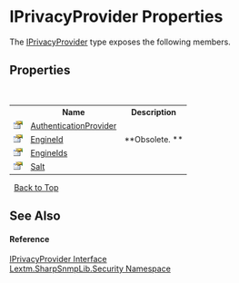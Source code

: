 # IPrivacyProvider Properties
 

The <a href="T_Lextm_SharpSnmpLib_Security_IPrivacyProvider">IPrivacyProvider</a> type exposes the following members.


## Properties
&nbsp;<table><tr><th></th><th>Name</th><th>Description</th></tr><tr><td>![Public property](media/pubproperty.gif "Public property")</td><td><a href="P_Lextm_SharpSnmpLib_Security_IPrivacyProvider_AuthenticationProvider">AuthenticationProvider</a></td><td /></tr><tr><td>![Public property](media/pubproperty.gif "Public property")</td><td><a href="P_Lextm_SharpSnmpLib_Security_IPrivacyProvider_EngineId">EngineId</a></td><td> **Obsolete. **</td></tr><tr><td>![Public property](media/pubproperty.gif "Public property")</td><td><a href="P_Lextm_SharpSnmpLib_Security_IPrivacyProvider_EngineIds">EngineIds</a></td><td /></tr><tr><td>![Public property](media/pubproperty.gif "Public property")</td><td><a href="P_Lextm_SharpSnmpLib_Security_IPrivacyProvider_Salt">Salt</a></td><td /></tr></table>&nbsp;
<a href="#iprivacyprovider-properties">Back to Top</a>

## See Also


#### Reference
<a href="T_Lextm_SharpSnmpLib_Security_IPrivacyProvider">IPrivacyProvider Interface</a><br /><a href="N_Lextm_SharpSnmpLib_Security">Lextm.SharpSnmpLib.Security Namespace</a><br />
